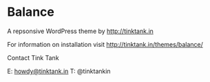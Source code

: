 Balance 
=============

A repsonsive WordPress theme by http://tinktank.in

For information on installation visit http://tinktank.in/themes/balance/

Contact Tink Tank

E: howdy@tinktank.in 
T: @tinktankin